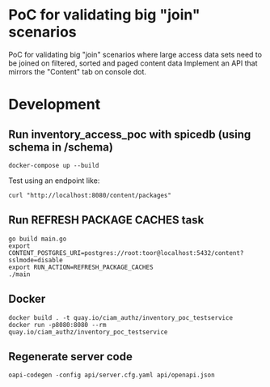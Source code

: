 # PoC for validating big "join" scenarios
PoC for validating big "join" scenarios where large access data sets need to be joined on filtered, sorted and paged content data
Implement an API that mirrors the "Content" tab on console dot.

# Development
## Run inventory_access_poc with spicedb (using schema in /schema)
```
docker-compose up --build
```
Test using an endpoint like:
```
curl "http://localhost:8080/content/packages"
```
## Run REFRESH PACKAGE CACHES task
```
go build main.go
export CONTENT_POSTGRES_URI=postgres://root:toor@localhost:5432/content?sslmode=disable
export RUN_ACTION=REFRESH_PACKAGE_CACHES 
./main
```

## Docker
```
docker build . -t quay.io/ciam_authz/inventory_poc_testservice
docker run -p8080:8080 --rm quay.io/ciam_authz/inventory_poc_testservice
```
## Regenerate server code
`oapi-codegen -config api/server.cfg.yaml api/openapi.json`
